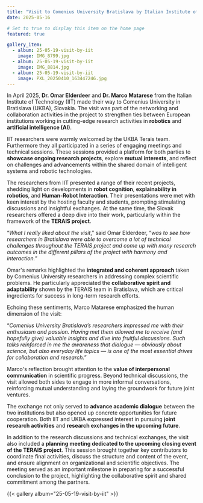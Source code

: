 ```yaml
---
title: "Visit to Comenius University Bratislava by Italian Institute of Technology Researchers"
date: 2025-05-16

# Set to true to display this item on the home page
featured: true

gallery_item:
  - album: 25-05-19-visit-by-iit
    image: IMG_8799.jpg
  - album: 25-05-19-visit-by-iit
    image: IMG_8814.jpg
  - album: 25-05-19-visit-by-iit
    image: PXL_20250410_163447246.jpg
---
```


In April 2025, **Dr. Omar Elderdeer** and **Dr. Marco Matarese** from the Italian Institute of Technology (IIT) made
their way
to Comenius University in Bratislava (UKBA), Slovakia. The visit was part of the networking and collaboration activities
in the project to strengthen ties between European institutions working in cutting-edge research activities
in **robotics** and **artificial intelligence (AI)**.

IIT researchers were warmly welcomed by the UKBA Terais team. Furthermore they all participated in a series of engaging
meetings and technical sessions. These sessions provided a platform for both parties to **showcase ongoing research
projects**, explore **mutual interests**, and reflect on challenges and advancements within the shared domain of
intelligent
systems and robotic technologies.

The researchers from IIT presented a range of their recent projects, shedding light on developments 
in **robot cognition**,
**explainability in robotics**, and **Human-Robot Interaction**. Their presentations were met with keen interest by the
hosting faculty and students, prompting stimulating discussions and insightful exchanges. At the same time, the Slovak
researchers offered a deep dive into their work, particularly within the framework of the **TERAIS project**.

“_What I really liked about the visit_,” said Omar Elderdeer, “_was to see how researchers in Bratislava were able to
overcome a lot of technical challenges throughout the TERAIS project and come up with many research outcomes in the
different pillars of the project with harmony and interaction._”

Omar's remarks highlighted the **integrated and coherent approach** taken by Comenius University researchers in
addressing
complex scientific problems. He particularly appreciated the **collaborative spirit and adaptability** shown by the
TERAIS
team in Bratislava, which are critical ingredients for success in long-term research efforts.

Echoing these sentiments, Marco Matarese emphasized the human dimension of the visit:

“_Comenius University Bratislava’s researchers impressed me with their enthusiasm and passion. Having met them allowed
me
to receive (and hopefully give) valuable insights and dive into fruitful discussions. Such talks reinforced in me the
awareness that dialogue — obviously about science, but also everyday life topics — is one of the most essential drives
for collaboration and research._”

Marco's reflection brought attention to the **value of interpersonal communication** in scientific progress. Beyond
technical discussions, the visit allowed both sides to engage in more informal conversations, reinforcing mutual
understanding and laying the groundwork for future joint ventures.

The exchange not only served to **advance academic dialogue** between the two institutions but also opened up concrete
opportunities for future cooperation. Both IIT and UKBA expressed interest in pursuing **joint research activities** and
**research exchanges in the upcoming future**.

In addition to the research discussions and technical exchanges, the visit also included a **planning meeting dedicated to
the upcoming closing event of the TERAIS project**. This session brought together key contributors to coordinate final
activities, discuss the structure and content of the event, and ensure alignment on organizational and scientific
objectives. The meeting served as an important milestone in preparing for a successful conclusion to the project,
highlighting the collaborative spirit and shared commitment among the partners.

{{< gallery album="25-05-19-visit-by-iit" >}}
